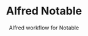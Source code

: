 ---
title: Alfred Notable
layout: projects
item_colour: "#a7a9ac"
subtitle: Alfred workflow for Notable
description: A data science project that explores the Sydney property market across different suburbs using a dataset from Kaggle.
project_url: "https://alfred.app/workflows/kostyafarber/notable/"
---